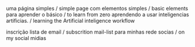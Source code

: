 uma página simples / simple page
com elementos simples / basic elements
para aprender o básico / to learn from zero
aprendendo a usar inteligencias artificias. / learning the Artificial inteligence workflow

inscrição lista de email / subscrition mail-list
para minhas rede socias / on my social midias
